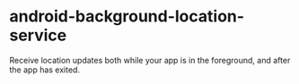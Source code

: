 # android-background-location-service

Receive location updates both while your app is in the foreground, and after the app has exited.
